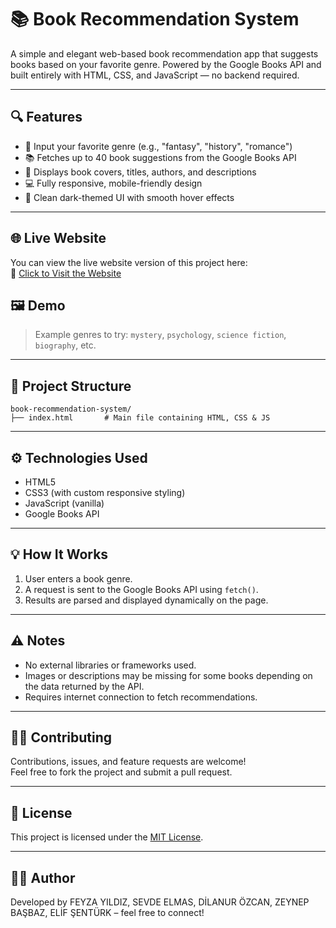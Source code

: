 
# 📚 Book Recommendation System

A simple and elegant web-based book recommendation app that suggests books based on your favorite genre. Powered by the Google Books API and built entirely with HTML, CSS, and JavaScript — no backend required.

---

## 🔍 Features

- 🔎 Input your favorite genre (e.g., "fantasy", "history", "romance")
- 📚 Fetches up to 40 book suggestions from the Google Books API
- 📖 Displays book covers, titles, authors, and descriptions
- 💻 Fully responsive, mobile-friendly design
- 🎨 Clean dark-themed UI with smooth hover effects

---
## 🌐 Live Website

You can view the live website version of this project here:  
🔗 [Click to Visit the Website](https://feyzayildizz.github.io/https-webtekno.github.io-/)

## 🖼️ Demo

> Example genres to try: `mystery`, `psychology`, `science fiction`, `biography`, etc.

---


## 📁 Project Structure

```plaintext
book-recommendation-system/
├── index.html       # Main file containing HTML, CSS & JS
```

---

## ⚙️ Technologies Used

- HTML5  
- CSS3 (with custom responsive styling)  
- JavaScript (vanilla)  
- Google Books API  

---

## 💡 How It Works

1. User enters a book genre.
2. A request is sent to the Google Books API using `fetch()`.
3. Results are parsed and displayed dynamically on the page.

---

## ⚠️ Notes

- No external libraries or frameworks used.
- Images or descriptions may be missing for some books depending on the data returned by the API.
- Requires internet connection to fetch recommendations.

---

## 🧑‍💻 Contributing

Contributions, issues, and feature requests are welcome!  
Feel free to fork the project and submit a pull request.

---

## 📄 License

This project is licensed under the [MIT License](LICENSE).

---

## 👨‍🎓 Author

Developed by FEYZA YILDIZ, SEVDE ELMAS, DİLANUR ÖZCAN, ZEYNEP BAŞBAZ, ELİF ŞENTÜRK
– feel free to connect!

